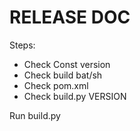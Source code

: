 # RELEASE DOC

Steps:
- Check Const version
- Check build bat/sh
- Check pom.xml
- Check build.py VERSION

Run build.py
